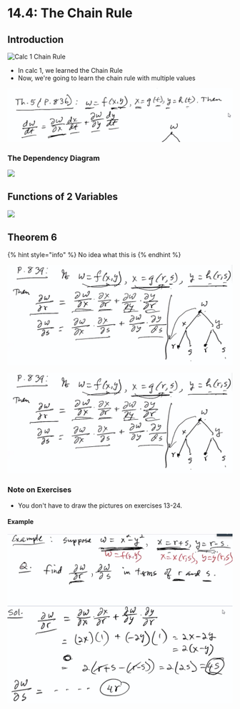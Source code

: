 # 14.4: The Chain Rule

## Introduction

![Calc 1 Chain Rule](<../../../../.gitbook/assets/image (379) (2) (2) (2) (2) (2) (2) (2) (2) (1).png>)

* In calc 1, we learned the Chain Rule
* Now, we're going to learn the chain rule with multiple values

![](<../../../../.gitbook/assets/image (344).png>)

### The Dependency Diagram

![](<../../../../.gitbook/assets/image (379) (2) (2) (2) (2) (2) (2) (2) (2) (2).png>)

## Functions of 2 Variables

![](<../../../../.gitbook/assets/image (377) (6) (6) (2).png>)

## Theorem 6

{% hint style="info" %}
No idea what this is
{% endhint %}

![](<../../../../.gitbook/assets/image (377) (6) (6) (1) (1) (6).png>)

![](<../../../../.gitbook/assets/image (377) (6) (6) (1) (2).png>)

### Note on Exercises

* You don't have to draw the pictures on exercises 13-24.

#### Example

![](<../../../../.gitbook/assets/image (346).png>)
